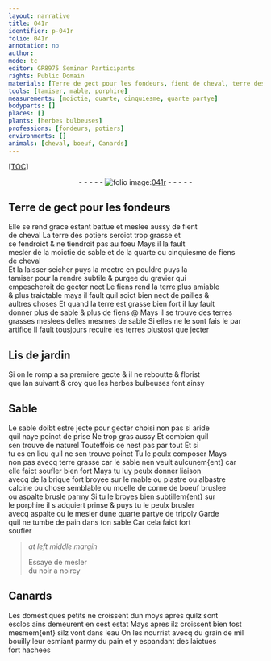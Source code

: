 ```yaml
---
layout: narrative
title: 041r
identifier: p-041r
folio: 041r
annotation: no
author:
mode: tc
editor: GR8975 Seminar Participants
rights: Public Domain
materials: [Terre de gect pour les fondeurs, fient de cheval, terre des potiers, fiens de cheval, fiens, terre, pailles, terres grasses, terres, naturel, terre grasse, brique fort broyee, mable, plastre, albastre calcine, moelle de corne de boeuf bruslee, aspalte brusle, porphire, aspalte, tripoly, pain, noir a noircy, grain de mil, laictues]
tools: [tamiser, mable, porphire]
measurements: [moictie, quarte, cinquiesme, quarte partye]
bodyparts: []
places: []
plants: [herbes bulbeuses]
professions: [fondeurs, potiers]
environments: []
animals: [cheval, boeuf, Canards]
---
```


<p><a href="{{ site.baseurl }}/diplomatic/">[TOC]</a></p><div class="folio" align="center">- - - - - <a href="http://gallica.bnf.fr/ark:/12148/btv1b10500001g/f87.image" target="_blank"><img src="https://cu-mkp.github.io/2017-workshop-edition/assets/photo-icon.png" alt="folio image: " style="display:inline-block; margin-bottom:-3px;"/>041r</a> - - - - - </div>  
  

## <span class="m">Terre de gect pour les <span class="pro">fondeurs</span></span>

 
Elle se rend grace estant battue et meslee aussy de <span class="m">fient<br/> de <span class="al">cheval</span></span> La <span class="m">terre des <span class="pro">potiers</span></span> seroict trop grasse et<br/> se fendroict & ne tiendroit pas au foeu Mays il la fault<br/> mesler de la <span class="ms">moictie</span> de sable et de la <span class="ms">quarte</span> ou <span class="ms">cinquiesme</span> de <span class="m">fiens<br/> <span class="add">de <span class="al">cheval</span></span></span><br/> Et la laisser seicher puys la mectre en pouldre puys la<br/> <span class="tl">tamiser</span> pour la rendre subtile & purgee du gravier qui<br/> empescheroit de gecter nect Le <span class="m">fiens</span> rend la <span class="m">terre</span> plus amiable<br/> & plus traictable mays il fault quil soict bien nect de <span class="m">pailles</span> &<br/> aultres choses Et quand la <span class="m">terre</span> est grasse bien fort il luy fault<br/> donner plus de sable & plus de <span class="m">fiens</span> @ Mays il se trouve des <span class="m">terres<br/> grasses</span> meslees delles mesmes de sable Si elles ne le sont fais le par<br/> artifice Il fault tousjours recuire les <span class="m">terres</span> plustost que jecter 
 
 
  

## Lis de jardin

 
Si on le romp a sa premiere gecte & il ne reboutte & florist<br/> que l<span class="tmp">an suivant</span> & croy que les <span class="pa">herbes bulbeuses</span> font ainsy

 
  

## Sable

 
Le sable doibt estre <span class="del">jecte</span> pour gecter choisi non pas si aride<br/> quil naye poinct de prise Ne trop gras aussy Et combien quil<br/> sen trouve de <span class="m">naturel</span> Touteffois ce nest pas par tout Et si<br/> tu es en lieu quil ne sen trouve poinct Tu le peulx composer Mays<br/> non pas avecq <span class="m">terre grasse</span> car le sable nen veult aulcunem{ent} car<br/> elle faict soufler bien fort Mays tu luy peulx donner liaison<br/> avecq de la <span class="m">brique fort broyee</span> sur le <span class="tl"><span class="m">mable</span></span> ou <span class="m">plastre</span> ou <span class="m">albastre<br/> calcine</span> ou chose semblable ou <span class="m">moelle de corne de <span class="al">boeuf</span> bruslee</span><br/> ou <span class="m">aspalte brusle</span> parmy Si tu le broyes bien subtillem{ent} sur<br/> le <span class="tl"><span class="m">porphire</span></span> il <span class="del">s</span> adquiert prinse & puys tu le peulx brusler<br/> avecq <span class="m">aspalte</span> ou le mesler dune <span class="ms">quarte partye</span> de <span class="m">tripoly</span> Garde<br/> quil ne tumbe de <span class="m">pain</span> dans ton sable Car cela faict fort<br/> soufler
 
> *at left middle margin*
> 
> 
>   Essaye de mesler<br/> du <span class="m">noir a noircy</span>

 
  

## <span class="al">Canards</span>

 
Les domestiques petits ne croissent dun moys apres quilz sont<br/> esclos ains demeurent en cest estat Mays apres ilz croissent bien tost<br/> mesmem{ent} silz vont dans leau On les nourrist avecq du <span class="m">grain de mil</span><br/> bouilly leur esmiant parmy du <span class="m">pain</span> et y espandant des <span class="m">laictues</span><br/> fort hachees

